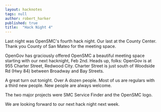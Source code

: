 ```yaml
---
layout: hacknotes
tags: null
author: robert_harker
published: true
title:  "Hack Night 4"
---
```


Last night was OpenSMC's fourth hack night.  Our last at the County Center.  Thank you County of San Mateo for the meeting space.

OpenGov has graciously offered OpenSMC a beautiful meeting space starting with our next hacknight, Feb 2nd.  Heads up, folks: OpenGov is at 955 Charter Street, Redwood City.  Charter Street is just south of Woodside Rd (Hwy 84) between Broadway and Bay Streets.

A great turn out tonight.  Over A dozen people.  Most of us are regulars with a third new people.  New people are always welcome.

The two major projects were SMC Service Finder and the OpenSMC logo.

We are looking forward to our next hack night next week.
